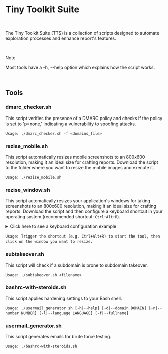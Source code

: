 # Tiny Toolkit Suite</h1>
<br>
<p>The Tiny Toolkit Suite (TTS) is a collection of scripts designed to automate exploration processes and enhance report's features.</p>

<br>

> [!NOTE]  
> Most tools have a -h, --help option which explains how the script works.

<br>

## Tools

### dmarc_checker.sh
This script verifies the presence of a DMARC policy and checks if the policy is set to 'p=none,' indicating a vulnerability to spoofing attacks.

```
Usage: ./dmarc_checker.sh -f <domains_file>
```

### rezise_mobile.sh
This script automatically resizes mobile screenshots to an 800x600 resolution, making it an ideal size for crafting reports.
Download the script to the folder where you want to resize the mobile images and execute it.

```
Usage: ./rezise_mobile.sh
```


### rezise_window.sh
This script automatically resizes your application's windows for taking screenshots to an 800x600 resolution, making it an ideal size for crafting reports.
Download the script and then configure a keyboard shortcut in your operating system (recommended shortcut: `Ctrl+Alt+R`).

<details>
  <summary>Click here to see a keyboard configuration example</summary>
  <p align=center><img src="https://raw.githubusercontent.com/k4rkarov/TTS/main/img/resize_window.png"></p>
</details>

```
Usage: Trigger the shortcut (e.g. Ctrl+Alt+R) to start the tool, then click on the window you want to resize.
```



### subtakeover.sh
This script will check if a subdomain is prone to subdomain takeover.

```
Usage: ./subtakeover.sh <filename>
```




### bashrc-with-steroids.sh
This script applies hardening settings to your Bash shell.

```
Usage: ./usermail_generator.sh [-h|--help] [-d|--domain DOMAIN] [-n|--number NUMBER] [-l|--language LANGUAGE] [-f|--fullname]
```




### usermail_generator.sh
This script generates emails for brute force testing.

```
Usage: ./bashrc-with-steroids.sh
```
